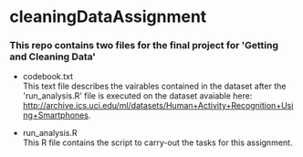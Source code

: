 # cleaningDataAssignment

### This repo contains two files for the final project for 'Getting and Cleaning Data'

* codebook.txt  
This text file describes the vairables contained in the dataset after the 'run_analysis.R' file is executed on the dataset avaiable here: http://archive.ics.uci.edu/ml/datasets/Human+Activity+Recognition+Using+Smartphones.

* run_analysis.R  
This R file contains the script to carry-out the tasks for this assignment.


